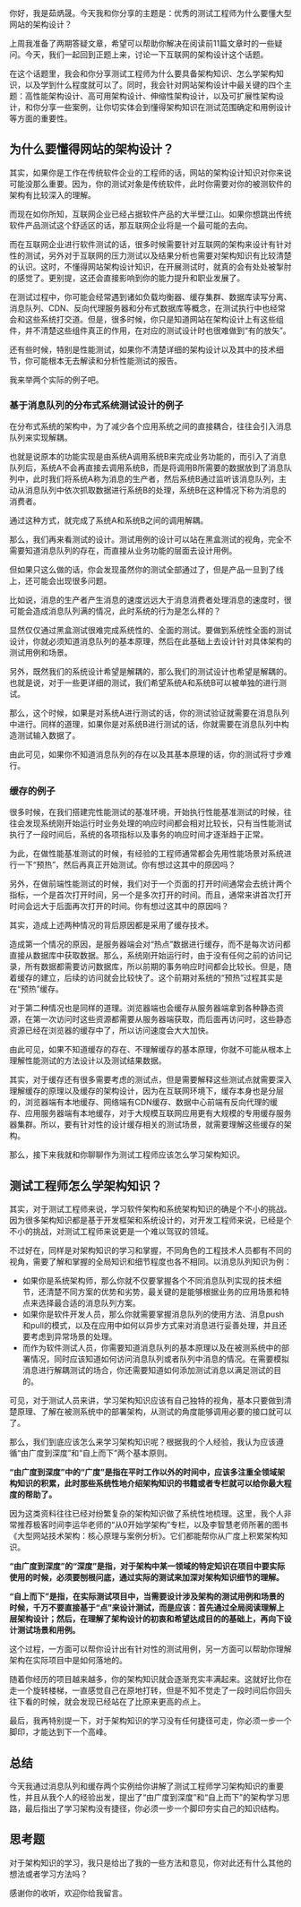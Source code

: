 你好，我是茹炳晟。今天我和你分享的主题是：优秀的测试工程师为什么要懂大型网站的架构设计？

上周我准备了两期答疑文章，希望可以帮助你解决在阅读前11篇文章时的一些疑问。今天，我们一起回到正题上来，讨论一下互联网的架构设计这个话题。

在这个话题里，我会和你分享测试工程师为什么要具备架构知识、怎么学架构知识，以及学到什么程度就可以了。同时，我会针对网站架构设计中最关键的四个主题：高性能架构设计、高可用架构设计、伸缩性架构设计，以及可扩展性架构设计，和你分享一些案例，让你切实体会到懂得架构知识在测试范围确定和用例设计等方面的重要性。

## 为什么要懂得网站的架构设计？

其实，如果你是工作在传统软件企业的工程师的话，网站的架构设计知识对你来说可能没那么重要。因为，你的测试对象是传统软件，此时你需要对你的被测软件的架构有比较深入的理解。

而现在如你所知，互联网企业已经占据软件产品的大半壁江山。如果你想跳出传统软件产品测试这个舒适区的话，那互联网企业将是一个最可能的去向。

而在互联网企业进行软件测试的话，很多时候需要针对互联网的架构来设计有针对性的测试，另外对于互联网的压力测试以及结果分析也需要对架构知识有比较清楚的认识。这时，不懂得网站架构设计知识，在开展测试时，就真的会有处处被掣肘的感觉了。更别提，这还会直接影响到你的能力提升和职业发展了。

在测试过程中，你可能会经常遇到诸如负载均衡器、缓存集群、数据库读写分离、消息队列、CDN、反向代理服务器和分布式数据库等概念，在测试执行中也经常会和这些系统打交道。但是，很多时候，你只是知道网站在架构设计上有这些组件，并不清楚这些组件真正的作用，在对应的测试设计时也很难做到“有的放矢”。

还有些时候，特别是性能测试，如果你不清楚详细的架构设计以及其中的技术细节，你可能根本无去解读和分析性能测试的报告。

我来举两个实际的例子吧。

### 基于消息队列的分布式系统测试设计的例子

在分布式系统的架构中，为了减少各个应用系统之间的直接耦合，往往会引入消息队列来实现解耦。

也就是说原本的功能实现是由系统A调用系统B来完成业务功能的，而引入了消息队列后，系统A不会再直接去调用系统B，而是将调用B所需要的数据放到了消息队列中，此时我们将系统A称为消息的生产者，然后系统B通过监听该消息队列，主动从消息队列中依次抓取数据进行系统B的处理，系统B在这种情况下称为消息的消费者。

通过这种方式，就完成了系统A和系统B之间的调用解耦。

那么，我们再来看测试的设计。测试用例的设计可以站在黑盒测试的视角，完全不需要知道消息队列的存在，而直接从业务功能的层面去设计用例。

但如果只这么做的话，你会发现虽然你的测试全部通过了，但是产品一旦到了线上，还可能会出现很多问题。

比如说，消息的生产者产生消息的速度远远大于消息消费者处理消息的速度时，很可能会造成消息队列满的情况，此时系统的行为是怎么样的？

显然仅仅通过黑盒测试很难完成系统性的、全面的测试。要做到系统性全面的测试设计，你就必须知道消息队列的基本原理，然后在此基础上去设计针对具体架构的测试用例和场景。

另外，既然我们的系统设计希望是解耦的，那么我们的测试设计也希望是解耦的。也就是说，对于一些更详细的测试，我们希望系统A和系统B可以被单独的进行测试。

那么，这个时候，如果是对系统A进行测试的话，你的测试验证就需要在消息队列中进行。同样的道理，如果你是对系统B进行测试的话，你就需要在消息队列中构造测试输入数据了。

由此可见，如果你不知道消息队列的存在以及其基本原理的话，你的测试将寸步难行。

### 缓存的例子

很多时候，在我们搭建完性能测试的基准环境，开始执行性能基准测试的时候，往往会发现系统刚开始运行时业务处理的响应时间都会相对比较长，只有当性能测试执行了一段时间后，系统的各项指标以及事务的响应时间才逐渐趋于正常。

为此，在做性能基准测试的时候，有经验的工程师通常都会先用性能场景对系统进行一下“预热”，然后再真正开始测试。你有想过这其中的原因吗？

另外，在做前端性能测试的时候，我们对于一个页面的打开时间通常会去统计两个指标，一个是首次打开时间，另一个是多次打开的时间。而且，通常来讲首次打开时间会远大于后面再次打开的时间。你有想过这其中的原因吗？

其实，造成上述两种情况的背后原因都是采用了缓存技术。

造成第一个情况的原因，是服务器端会对“热点”数据进行缓存，而不是每次访问都直接从数据库中获取数据。那么，系统刚开始运行时，由于没有任何之前的访问记录，所有数据都需要访问数据库，所以前期的事务响应时间都会比较长。但是，随着缓存的建立，后续的访问就会比较快了。这个前期对系统的“预热”过程其实是在“预热”缓存。

对于第二种情况也是同样的道理。浏览器端也会缓存从服务器端拿到各种静态资源，在第一次访问时这些资源都需要从服务器端获取，而后面再访问时，这些静态资源已经在浏览器的缓存中了，所以访问速度会大大加快。

由此可见，如果不知道缓存的存在、不理解缓存的基本原理，你就不可能从根本上理解性能测试的方法设计以及测试结果数据。

其实，对于缓存还有很多需要考虑的测试点，但是需要解释这些测试点就需要深入理解缓存的原理以及缓存的架构设计，因为在互联网环境下，缓存本身也是分层的，浏览器端有本地缓存、网络端有CDN缓存、数据中心前端有反向代理的缓存、应用服务器端有本地缓存，对于大规模互联网应用更有大规模的专用缓存服务器集群。所以，要有针对性的设计缓存相关的测试场景，就需要理解这些缓存的架构。

那么，接下来我就和你聊聊作为测试工程师应该怎么学习架构知识。

## 测试工程师怎么学架构知识？

其实，对于测试工程师来说，学习软件架构和系统架构知识的确是个不小的挑战。因为很多架构知识都是基于开发框架和系统设计的，对开发工程师来说，已经是个不小的挑战，对测试工程师来说更是一个难以驾驭的领域。

不过好在，同样是对架构知识的学习和掌握，不同角色的工程技术人员都有不同的视角，需要了解和掌握的全局知识和细节程度也各不相同。以消息队列知识为例：

 *  如果你是系统架构师，那么你就不仅要掌握各个不同消息队列实现的技术细节，还清楚不同方案的优势和劣势，最关键的是能够根据业务的应用场景和特点来选择最合适的消息队列方案。
 *  如果你是软件开发人员，那么你就需要掌握消息队列的使用方法、消息push和pull的模式，以及在应用中如何以异步方式来对消息进行妥善处理，并且还要考虑到异常场景的处理。
 *  而作为软件测试人员，你需要知道消息队列的基本原理以及在被测系统中的部署情况，同时应该知道如何访问消息队列或者队列中消息的情况。在需要模拟消息进行解耦测试的场合，你还需要知道如何添加测试消息以满足测试的目的。

可见，对于测试人员来讲，学习架构知识应该有自己独特的视角，基本只要做到清楚原理、了解在被测系统中的部署架构，从测试的角度能够调用必要的接口就可以了。

那么，我们到底应该怎么来学习架构知识呢？根据我的个人经验，我认为应该遵循“由广度到深度”和“自上而下”两个基本原则。

**“由广度到深度”中的“广度”是指在平时工作以外的时间中，应该多注重全领域架构知识的积累，此时那些系统性地介绍架构知识的书籍或者专栏就可以给你最大程度的帮助了。** 

因为这类资料往往已经对纷繁复杂的架构知识做了系统性地梳理。这里，我个人非常推荐极客时间李运华老师的“从0开始学架构”专栏，以及李智慧老师所著的图书《大型网站技术架构：核心原理与案例分析》。它们都能帮你从广度上积累架构知识。

**“由广度到深度”的“深度”是指，对于架构中某一领域的特定知识在项目中要实际使用的时候，必须要刨根问底，通过实际的测试来加深对架构知识细节的理解。** 

**“自上而下”是指，在实际测试项目中，当需要设计涉及架构的测试用例和场景的时候，千万不要直接基于“点”来设计测试，而是应该：首先通过全局阅读理解上层架构设计；然后，在理解了架构设计的初衷和希望达成目的的基础上，再向下设计测试场景和用例。** 

这个过程，一方面可以帮你设计出有针对性的测试用例，另一方面可以帮助你理解架构在实际项目中是如何落地的。

随着你经历的项目越来越多，你的架构知识就会逐渐充实丰满起来。这就好比你在走一个旋转楼梯，一直感觉自己在原地打转，但是不知不觉走了一段时间后你回头往下看的时候，就会发现已经站在了比原来更高的点上。

最后，我再特别提一下，对于架构知识的学习没有任何捷径可走，你必须一步一个脚印，才能达到下一个高峰。

## 总结

今天我通过消息队列和缓存两个实例给你讲解了测试工程师学习架构知识的重要性，并且从我个人的经验出发，提出了“由广度到深度”和“自上而下”的架构学习思路，最后指出了学习架构没有捷径，你必须一步一个脚印夯实自己的知识结构。

## 思考题

对于架构知识的学习，我只是给出了我的一些方法和意见，你对此还有什么其他的想法或者学习方法吗？

感谢你的收听，欢迎你给我留言。


